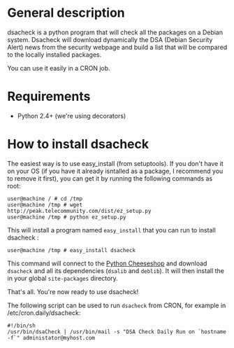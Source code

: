 # General description #

dsacheck is a python program that will check all the packages on a Debian system. Dsacheck will download dynamically the DSA (Debian Security Alert) news from the security webpage and build a list that will be compared to the locally installed packages.

You can use it easily in a CRON job.

# Requirements #

  * Python 2.4+  (we're using decorators)

# How to install dsacheck #

The easiest way is to use easy\_install (from setuptools). If you don't have it on your OS (if you have it already isntalled as a package, I recommend you to remove it first), you can get it by running the following commands as root:

```
user@machine / # cd /tmp
user@machine /tmp # wget http://peak.telecommunity.com/dist/ez_setup.py
user@machine /tmp # python ez_setup.py
```

This will install a program named `easy_install` that you can run to install dsacheck :
```
user@machine /tmp # easy_install dsacheck
```

This command will connect to the [Python Cheeseshop](http://cheeseshop.python.org/pypi) and download `dsacheck` and all its dependencies (`dsalib` and `deblib`). It will then install the in your global `site-packages` directory.

That's all. You're now ready to use dsacheck!

The following script can be used to run `dsacheck` from CRON, for example in /etc/cron.daily/dsacheck:
```
#!/bin/sh
/usr/bin/dsaCheck | /usr/bin/mail -s "DSA Check Daily Run on `hostname -f`" administator@myhost.com
```